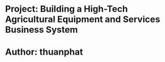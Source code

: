 # Project: Building a High-Tech Agricultural Equipment and Services Business System

# Author: thuanphat
